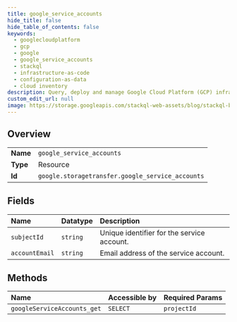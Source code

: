 ```yaml
---
title: google_service_accounts
hide_title: false
hide_table_of_contents: false
keywords:
  - googlecloudplatform
  - gcp
  - google
  - google_service_accounts
  - stackql
  - infrastructure-as-code
  - configuration-as-data
  - cloud inventory
description: Query, deploy and manage Google Cloud Platform (GCP) infrastructure and resources using SQL
custom_edit_url: null
image: https://storage.googleapis.com/stackql-web-assets/blog/stackql-blog-post-featured-image.png
---
```

  
    

## Overview
<table><tbody>
<tr><td><b>Name</b></td><td><code>google_service_accounts</code></td></tr>
<tr><td><b>Type</b></td><td>Resource</td></tr>
<tr><td><b>Id</b></td><td><code>google.storagetransfer.google_service_accounts</code></td></tr>
</tbody></table>

## Fields
| Name | Datatype | Description |
|:-----|:---------|:------------|
| `subjectId` | `string` | Unique identifier for the service account. |
| `accountEmail` | `string` | Email address of the service account. |
## Methods
| Name | Accessible by | Required Params |
|:-----|:--------------|:----------------|
| `googleServiceAccounts_get` | `SELECT` | `projectId` |
